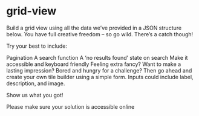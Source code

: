 # grid-view

Build a grid view using all the data we’ve provided in a JSON structure below.
You have full creative freedom – so go wild. There’s a catch though!

Try your best to include:

Pagination
A search function
A ‘no results found’ state on search
Make it accessible and keyboard friendly
Feeling extra fancy? Want to make a lasting impression? Bored and hungry for a challenge? Then go ahead and create your own tile builder using a simple form.
Inputs could include label, description, and image.

Show us what you got!

Please make sure your solution is accessible online
